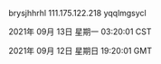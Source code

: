brysjhhrhl 111.175.122.218 yqqlmgsycl

2021年 09月 13日 星期一 03:20:01 CST

2021年 09月 12日 星期日 19:20:01 GMT
